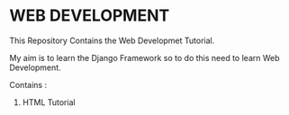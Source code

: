 # WEB DEVELOPMENT

This Repository Contains the Web Developmet Tutorial. 

My aim is to learn the Django Framework so to do this need to learn Web Development.

Contains :
1. HTML Tutorial